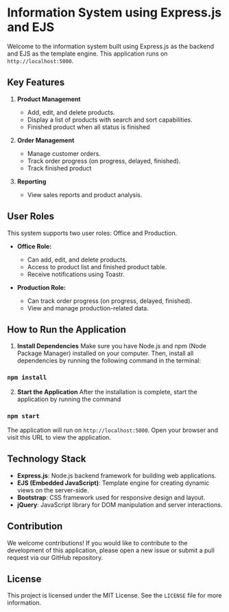 # Information System using Express.js and EJS

Welcome to the information system built using Express.js as the backend and EJS as the template engine. This application runs on `http://localhost:5000`.

## Key Features

1. **Product Management**
   - Add, edit, and delete products.
   - Display a list of products with search and sort capabilities.
   - Finished product when all status is finished

2. **Order Management**
   - Manage customer orders.
   - Track order progress (on progress, delayed, finished).
   - Track finished product

3. **Reporting**
   - View sales reports and product analysis.

## User Roles

This system supports two user roles: Office and Production.

- **Office Role:**
  - Can add, edit, and delete products.
  - Access to product list and finished product table.
  - Receive notifications using Toastr.

- **Production Role:**
  - Can track order progress (on progress, delayed, finished).
  - View and manage production-related data.

## How to Run the Application

1. **Install Dependencies**
   Make sure you have Node.js and npm (Node Package Manager) installed on your computer. Then, install all dependencies by running the following command in the terminal:

### `npm install`

2. **Start the Application**
After the installation is complete, start the application by running the command

### `npm start`


The application will run on `http://localhost:5000`. Open your browser and visit this URL to view the application.

## Technology Stack

- **Express.js**: Node.js backend framework for building web applications.
- **EJS (Embedded JavaScript)**: Template engine for creating dynamic views on the server-side.
- **Bootstrap**: CSS framework used for responsive design and layout.
- **jQuery**: JavaScript library for DOM manipulation and server interactions.

## Contribution

We welcome contributions! If you would like to contribute to the development of this application, please open a new issue or submit a pull request via our GitHub repository.


## License

This project is licensed under the MIT License. See the `LICENSE` file for more information.
